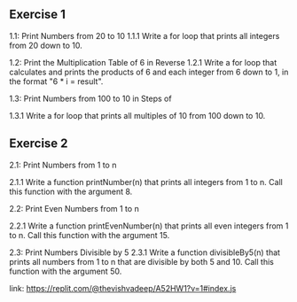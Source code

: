 ## Exercise 1
1.1: Print Numbers from 20 to 10
1.1.1 Write a for loop that prints all integers from 20 down to 10.

1.2: Print the Multiplication Table of 6 in Reverse
1.2.1 Write a for loop that calculates and prints the products of 6 and each integer from 6 down to 1, in the format "6 * i = result".

1.3: Print Numbers from 100 to 10 in Steps of 

1.3.1 Write a for loop that prints all multiples of 10 from 100 down to 10.

## Exercise 2
2.1: Print Numbers from 1 to n

2.1.1 Write a function printNumber(n) that prints all integers from 1 to n. Call this function with the argument 8.

2.2: Print Even Numbers from 1 to n

2.2.1 Write a function printEvenNumber(n) that prints all even integers from 1 to n. Call this function with the argument 15.

2.3: Print Numbers Divisible by 5
2.3.1 Write a function divisibleBy5(n) that prints all numbers from 1 to n that are divisible by both 5 and 10. Call this function with the argument 50.

link: https://replit.com/@thevishvadeep/A52HW1?v=1#index.js
